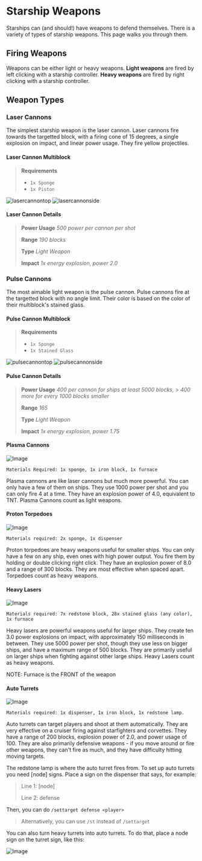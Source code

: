 # Starship Weapons

Starships can (and should!) have weapons to defend themselves.
There is a variety of types of starship weapons.
This page walks you through them.

## Firing Weapons

Weapons can be either light or heavy weapons.
**Light weapons** are fired by left clicking with a starship controller.
**Heavy weapons** are fired by right clicking with a starship controller.

## Weapon Types

### Laser Cannons

The simplest starship weapon is the laser cannon.
Laser cannons fire towards the targetted block,
with a firing cone of 15 degrees, a single explosion on impact,
and linear power usage.
They fire yellow projectiles.

#### Laser Cannon Multiblock

> **Requirements**
> * `1x Sponge`
> * `1x Piston`

![lasercannontop]       <!-- Top view image -->
![lasercannonside]      <!-- Side View Image -->

#### Laser Cannon Details

> **Power Usage** *500 power per cannon per shot*
>
> **Range** *190 blocks*
>
> **Type** *Light Weapon*
>
> **Impact** *1x energy explosion, power 2.0*

### Pulse Cannons

The most aimable light weapon is the pulse cannon.
Pulse cannons fire at the targetted block with no angle limit.
Their color is based on the color of their multiblock's stained glass.

#### Pulse Cannon Multiblock

> **Requirements**
> * `1x Sponge`
> * `1x Stained Glass`

![pulsecannontop]       <!-- Top view image -->
![pulsecannonside]      <!-- Side view image -->

#### Pulse Cannon Details

> **Power Usage** *400 per cannon for ships at least 5000 blocks,*
                > *400 more for every 1000 blocks smaller*
>
> **Range** *165*
>
> **Type** *Light Weapon*
>
> **Impact** *1x energy explosion, power 1.75*

[lasercannontop]: https://forum.starlegacy.net/uploads/default/original/1X/503c55842997e104ccac75cbdc1577360372ae86.png
[lasercannonside]: https://forum.starlegacy.net/uploads/default/original/1X/4c45592b2fd12e6717010b11d2afd8085f394162.png

[pulsecannontop]: https://forum.starlegacy.net/uploads/default/original/1X/ee68dfd7f357af7edb67a02fdcb1c7748cb060d4.png
[pulsecannonside]: https://forum.starlegacy.net/uploads/default/original/1X/2387f4c223aa8b351e533e1c18e7537c8cfbe7a2.png

#### Plasma Cannons

![Image](https://i.gyazo.com/e020d835f5d726d7b429c6c137c02033.png)

`Materials Required: 1x sponge, 1x iron block, 1x furnace`

Plasma cannons are like laser cannons but much more powerful.
You can only have a few of them on ships.
They use 1000 power per shot and you can only fire 4 at a time.
They have an explosion power of 4.0, equivalent to TNT.
Plasma Cannons count as light weapons.

#### Proton Torpedoes

![Image](https://i.gyazo.com/1ab7937c14d9477845dd3d3fb280a7ec.png)

`Materials required: 2x sponge, 1x dispenser`

Proton torpedoes are heavy weapons useful for smaller ships.
You can only have a few on any ship, even ones with high power output.
You fire them by holding or double clicking right click.
They have an explosion power of 8.0 and a range of 300 blocks.
They are most effective when spaced apart.
Torpedoes count as heavy weapons.

#### Heavy Lasers

![Image](https://i.gyazo.com/5107adc39d05af0a1a2ee0c48767b12b.png)

`Materials required: 7x redstone block, 28x stained glass (any color), 1x furnace`

Heavy lasers are powerful weapons useful for larger ships.
They create ten 3.0 power explosions on impact,
with approximately 150 milliseconds in between.
They use 5000 power per shot, though they use less on bigger ships,
and have a maximum range of 500 blocks.
They are primarily useful on larger ships
when fighting against other large ships.
Heavy Lasers count as heavy weapons.

NOTE: Furnace is the FRONT of the weapon

#### Auto Turrets

![Image](https://i.gyazo.com/b8764272cdb7d391f7b1ac5cbd1a064d.png)

`Materials required: 1x dispenser, 1x iron block, 1x redstone lamp.`

Auto turrets can target players and shoot at them automatically.
They are very effective on a cruiser firing
against starfighters and corvettes.
They have a range of 200 blocks, explosion power of 2.0,
and power usage of 100.
They are also primarily defensive weapons -
if you move around or fire other weapons, they can't fire as much,
and they have difficulty hitting moving targets.

The redstone lamp is where the auto turret fires from.
To set up auto turrets you need [node] signs.
Place a sign on the dispenser that says, for example:
> Line 1: [node]
>
> Line 2: defense

Then, you can do `/settarget defense <player>`

> Alternatively, you can use `/st` instead of `/settarget`

You can also turn heavy turrets into auto turrets.
To do that, place a node sign on the turret sign, like this:

![Image](https://image.prntscr.com/image/oyKvb_ecSYSumhBepC-80A.png)